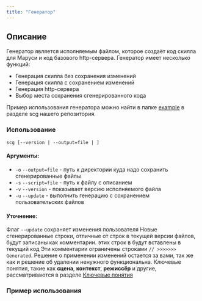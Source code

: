```yaml
---
title: "Генератор"
---
```


## Описание

Генератор является исполняемым файлом, которое создаёт код скилла для Маруси и код базового http-сервера.
Генератор имеет несколько функций:

* Генерация скилла без сохранения изменений
* Генерация скилла с сохранением изменений
* Генерация http-сервера
* Выбор места сохранения сгенерированного кода

Пример использования генератора можно найти в папке [example](https://github.com/ThCompiler/go_game_constractor/tree/main/scg/example) 
в разделе scg нашего репозитория.

### Использование
```(cmd)
scg [--version | --output=file | ] 
```

#### Аргументы:
- `-o` `--output=file` - путь к директории куда надо сохранить сгенерированные файлы
- `-s` `--script=file` - путь к файлу с описанием
- `-v` `--version` - показывает версию исполняемого файла
- `-u` `--update` - выполнить генерацию с сохранением пользовательских файлов

#### Уточнение:
Флаг `--update` сохраняет изменения пользователя
Новые сгенерированные строки, отличные от строк в текущей версии файлов, будут записаны как комментарии. этих строк в  будут вставлены в текущий код
Эти комментарии ограничены строками ```// >>>>>>> Generated```.
Решение о применении изменений остается за вами, так же как и решение об удалении ненужного функциональна.
Ключевые понятия, такие как **сцена**, **контекст**, **режиссёр** и другие, рассматриваются в разделе [Ключевые понятия](./lib_words.md)

### Пример использования
